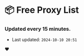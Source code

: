 # :package: Free Proxy List
### Updated every 15 minutes.

- Last updated: `2024-10-10 20:51`

:heart:
